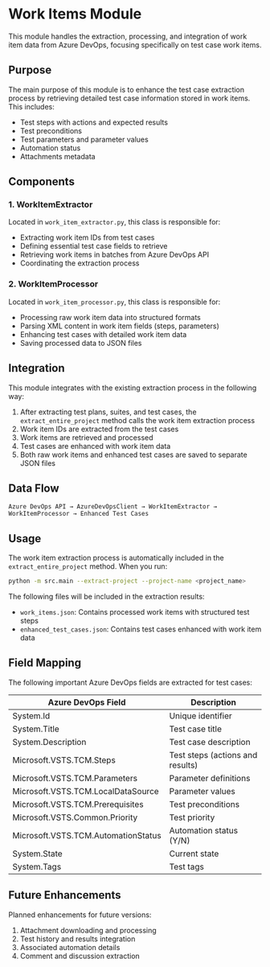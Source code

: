 # Work Items Module

This module handles the extraction, processing, and integration of work item data from Azure DevOps, focusing specifically on test case work items.

## Purpose

The main purpose of this module is to enhance the test case extraction process by retrieving detailed test case information stored in work items. This includes:

- Test steps with actions and expected results
- Test preconditions
- Test parameters and parameter values
- Automation status
- Attachments metadata

## Components

### 1. WorkItemExtractor

Located in `work_item_extractor.py`, this class is responsible for:

- Extracting work item IDs from test cases
- Defining essential test case fields to retrieve
- Retrieving work items in batches from Azure DevOps API
- Coordinating the extraction process

### 2. WorkItemProcessor

Located in `work_item_processor.py`, this class is responsible for:

- Processing raw work item data into structured formats
- Parsing XML content in work item fields (steps, parameters)
- Enhancing test cases with detailed work item data
- Saving processed data to JSON files

## Integration

This module integrates with the existing extraction process in the following way:

1. After extracting test plans, suites, and test cases, the `extract_entire_project` method calls the work item extraction process
2. Work item IDs are extracted from the test cases
3. Work items are retrieved and processed
4. Test cases are enhanced with work item data
5. Both raw work items and enhanced test cases are saved to separate JSON files

## Data Flow

```
Azure DevOps API → AzureDevOpsClient → WorkItemExtractor → WorkItemProcessor → Enhanced Test Cases
```

## Usage

The work item extraction process is automatically included in the `extract_entire_project` method. When you run:

```bash
python -m src.main --extract-project --project-name <project_name>
```

The following files will be included in the extraction results:

- `work_items.json`: Contains processed work items with structured test steps
- `enhanced_test_cases.json`: Contains test cases enhanced with work item data

## Field Mapping

The following important Azure DevOps fields are extracted for test cases:

| Azure DevOps Field               | Description                        |
|----------------------------------|------------------------------------|
| System.Id                        | Unique identifier                  |
| System.Title                     | Test case title                    |
| System.Description               | Test case description              |
| Microsoft.VSTS.TCM.Steps         | Test steps (actions and results)   |
| Microsoft.VSTS.TCM.Parameters    | Parameter definitions              |
| Microsoft.VSTS.TCM.LocalDataSource | Parameter values                 |
| Microsoft.VSTS.TCM.Prerequisites | Test preconditions                 |
| Microsoft.VSTS.Common.Priority   | Test priority                      |
| Microsoft.VSTS.TCM.AutomationStatus | Automation status (Y/N)         |
| System.State                     | Current state                      |
| System.Tags                      | Test tags                          |

## Future Enhancements

Planned enhancements for future versions:

1. Attachment downloading and processing
2. Test history and results integration
3. Associated automation details
4. Comment and discussion extraction 